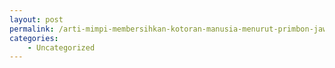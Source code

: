 ```yaml
---
layout: post
permalink: /arti-mimpi-membersihkan-kotoran-manusia-menurut-primbon-jawa/
categories:
    - Uncategorized
---
```


